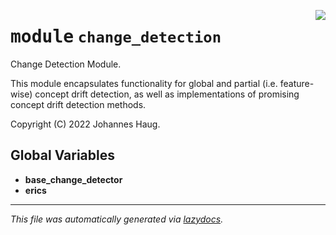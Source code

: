 <!-- markdownlint-disable -->

<a href="https://github.com/haugjo/float/tree/main/float/change_detection/__init__.py#L0"><img align="right" style="float:right;" src="https://img.shields.io/badge/-source-cccccc?style=flat-square"></a>

# <kbd>module</kbd> `change_detection`
Change Detection Module. 

This module encapsulates functionality for global and partial (i.e. feature-wise) concept drift detection, as well as implementations of promising concept drift detection methods. 

Copyright (C) 2022 Johannes Haug. 

**Global Variables**
---------------
- **base_change_detector**
- **erics**




---

_This file was automatically generated via [lazydocs](https://github.com/ml-tooling/lazydocs)._
